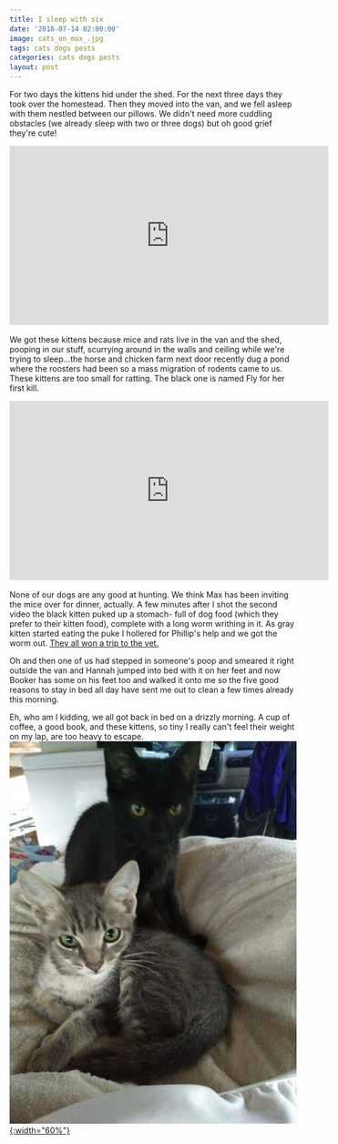 ```yaml
---
title: I sleep with six
date: '2018-07-14 02:00:00'
image: cats_on_max_.jpg
tags: cats dogs pests
categories: cats dogs pests
layout: post
---
```


For two days the kittens hid under the shed. For the next three days they took over the homestead. Then they moved into the van, and we fell asleep with them nestled between our pillows.
We didn't need more cuddling obstacles (we already sleep with two or three dogs) but oh good grief they're cute!

<iframe width="560" height="315" src="https://www.youtube.com/embed/4L98-Jcyt-g" frameborder="0" allow="autoplay; encrypted-media" allowfullscreen></iframe>

We got these kittens because mice and rats live in the van and the shed, pooping in our stuff, scurrying around in the walls and ceiling while we're trying to sleep...the horse and chicken farm next door recently dug a pond where the roosters had been so a mass migration of rodents came to us.
These kittens are too small for ratting. The black one is named Fly for her first kill.

<iframe width="560" height="315" src="https://www.youtube.com/embed/95bEMzwAkZA" frameborder="0" allow="autoplay; encrypted-media" allowfullscreen></iframe>

None of our dogs are any good at hunting. We think Max has been inviting the mice over for dinner, actually.
A few minutes after I shot the second video the black kitten puked up a stomach- full of dog food (which they prefer to their kitten food), complete with a long worm writhing in it. As gray kitten started eating the puke I hollered for Phillip's help and we got the worm out. [They all won a trip to the vet.](http://reverdecer.annalisagross.com/2018-07-09-family-trip)

Oh and then one of us had stepped in someone's poop and smeared it right outside the van and Hannah jumped into bed with it on her feet and now Booker has some on his feet too and walked it onto me so the five good reasons to stay in bed all day have sent me out to clean a few times already this morning.

Eh, who am I kidding, we all got back in bed on a drizzly morning. A cup of coffee, a good book, and these kittens, so tiny I really can't feel their weight on my lap, are too heavy to escape.
[![](/images/cats_.jpg){:width="60%"}](/images/cats.jpg)